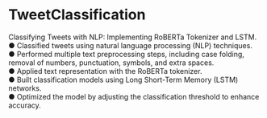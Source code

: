 # TweetClassification
Classifying Tweets with NLP: Implementing RoBERTa Tokenizer and LSTM.  
●	Classified tweets using natural language processing (NLP) techniques.  
●	Performed multiple text preprocessing steps, including case folding, removal of numbers, punctuation, symbols, and extra spaces.  
●	Applied text representation with the RoBERTa tokenizer.  
●	Built classification models using Long Short-Term Memory (LSTM) networks.  
●	Optimized the model by adjusting the classification threshold to enhance accuracy.

